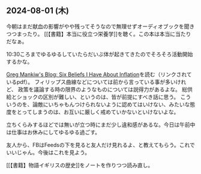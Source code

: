 ## 2024-08-01 (木)

今朝はまだ献血の影響がやや残ってそうなので無理せずオーディオブックを聞きつつまったり。
[[【書籍】本当に役立つ栄養学]]を聴く。この本は本当に当たりだなぁ。

10:30ころまでゆるゆるしていたらだいぶ体が起きてきたのでそろそろ活動開始するかな。

[Greg Mankiw's Blog: Six Beliefs I Have About Inflation](https://gregmankiw.blogspot.com/2024/07/six-beliefs-i-have-about-inflation.html)を読む（リンクされているpdf）。
フィリップス曲線などについては前から言っている事が多いけれど、
政策を議論する時の限界のようなものについては説得力があるよな。
総供給とショックの区別が難しい、というのは、皆が前提にすべき話に思う。
こういうのを、論敵にいちゃもんつけられないように認めてはいけない、みたいな態度をとってしまうのは、お互いに厳しく戒めていかないといけないよな。

立ちくらみするほどでは無いが立つ時にまだ少し違和感があるな。今日は午前中は仕事はお休みにしてゆるゆる過ごす。

友人から、FBはFeedsの下を見ると友人だけ見れるよ、と教えてもらう。これでいいじゃん。今後はこれを見よう。

[[【書籍】物語イギリスの歴史]]をノートを作りつつ読み直し。